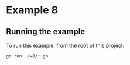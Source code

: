 # Example 8

## Running the example

To run this example, from the root of this project:

```sh
go run ./v8/*.go
```
